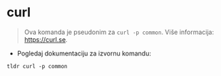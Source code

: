 # curl

> Ova komanda je pseudonim za `curl -p common`.
> Više informacija: <https://curl.se>.

- Pogledaj dokumentaciju za izvornu komandu:

`tldr curl -p common`
